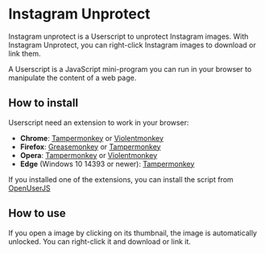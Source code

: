 # Instagram Unprotect
Instagram unprotect is a Userscript to unprotect Instagram images. With Instagram Unprotect, you can right-click Instagram images to download or link them.

A Userscript is a JavaScript mini-program you can run in your browser to manipulate the content of a web page.

## How to install
Userscript need an extension to work in your browser:
* **Chrome**: [Tampermonkey](https://chrome.google.com/webstore/detail/tampermonkey/dhdgffkkebhmkfjojejmpbldmpobfkfo?hl=it|Tampermonkey) or [Violentmonkey](https://chrome.google.com/webstore/detail/violent-monkey/jinjaccalgkegednnccohejagnlnfdag)
* **Firefox**: [Greasemonkey](https://addons.mozilla.org/en-US/firefox/addon/greasemonkey/) or [Tampermonkey](https://addons.mozilla.org/en-US/firefox/addon/tampermonkey/)
* **Opera**: [Tampermonkey](https://addons.opera.com/it/extensions/details/tampermonkey-beta/) or [Violentmonkey](https://addons.opera.com/it/extensions/details/violent-monkey/)
* **Edge** (Windows 10 14393 or newer): [Tampermonkey](https://www.microsoft.com/it-it/store/p/tampermonkey/9nblggh5162s)

If you installed one of the extensions, you can install the script from [OpenUserJS](https://openuserjs.org/scripts/lbreda/Instagram_unprotect)

## How to use
If you open a image by clicking on its thumbnail, the image is automatically unlocked. You can right-click it and download or link it.
